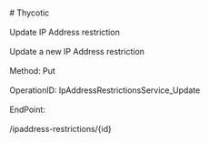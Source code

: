 <br>#     Thycotic</br>
<br>Update IP Address restriction</br>
<br>Update a new IP Address restriction</br>
<br>Method: Put</br>
<br>OperationID: IpAddressRestrictionsService_Update</br>
<br>EndPoint:</br>
<br>/ipaddress-restrictions/{id}</br>
